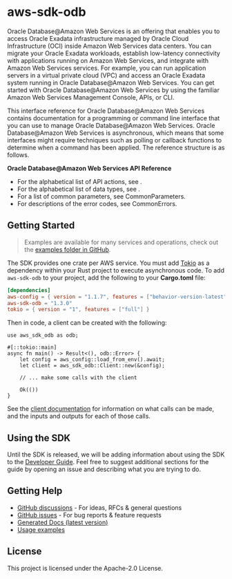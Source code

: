 # aws-sdk-odb

Oracle Database@Amazon Web Services is an offering that enables you to access Oracle Exadata infrastructure managed by Oracle Cloud Infrastructure (OCI) inside Amazon Web Services data centers. You can migrate your Oracle Exadata workloads, establish low-latency connectivity with applications running on Amazon Web Services, and integrate with Amazon Web Services services. For example, you can run application servers in a virtual private cloud (VPC) and access an Oracle Exadata system running in Oracle Database@Amazon Web Services. You can get started with Oracle Database@Amazon Web Services by using the familiar Amazon Web Services Management Console, APIs, or CLI.

This interface reference for Oracle Database@Amazon Web Services contains documentation for a programming or command line interface that you can use to manage Oracle Database@Amazon Web Services. Oracle Database@Amazon Web Services is asynchronous, which means that some interfaces might require techniques such as polling or callback functions to determine when a command has been applied. The reference structure is as follows.

__Oracle Database@Amazon Web Services API Reference__
  - For the alphabetical list of API actions, see .
  - For the alphabetical list of data types, see .
  - For a list of common parameters, see CommonParameters.
  - For descriptions of the error codes, see CommonErrors.

## Getting Started

> Examples are available for many services and operations, check out the
> [examples folder in GitHub](https://github.com/awslabs/aws-sdk-rust/tree/main/examples).

The SDK provides one crate per AWS service. You must add [Tokio](https://crates.io/crates/tokio)
as a dependency within your Rust project to execute asynchronous code. To add `aws-sdk-odb` to
your project, add the following to your **Cargo.toml** file:

```toml
[dependencies]
aws-config = { version = "1.1.7", features = ["behavior-version-latest"] }
aws-sdk-odb = "1.3.0"
tokio = { version = "1", features = ["full"] }
```

Then in code, a client can be created with the following:

```rust,no_run
use aws_sdk_odb as odb;

#[::tokio::main]
async fn main() -> Result<(), odb::Error> {
    let config = aws_config::load_from_env().await;
    let client = aws_sdk_odb::Client::new(&config);

    // ... make some calls with the client

    Ok(())
}
```

See the [client documentation](https://docs.rs/aws-sdk-odb/latest/aws_sdk_odb/client/struct.Client.html)
for information on what calls can be made, and the inputs and outputs for each of those calls.

## Using the SDK

Until the SDK is released, we will be adding information about using the SDK to the
[Developer Guide](https://docs.aws.amazon.com/sdk-for-rust/latest/dg/welcome.html). Feel free to suggest
additional sections for the guide by opening an issue and describing what you are trying to do.

## Getting Help

* [GitHub discussions](https://github.com/awslabs/aws-sdk-rust/discussions) - For ideas, RFCs & general questions
* [GitHub issues](https://github.com/awslabs/aws-sdk-rust/issues/new/choose) - For bug reports & feature requests
* [Generated Docs (latest version)](https://awslabs.github.io/aws-sdk-rust/)
* [Usage examples](https://github.com/awslabs/aws-sdk-rust/tree/main/examples)

## License

This project is licensed under the Apache-2.0 License.

